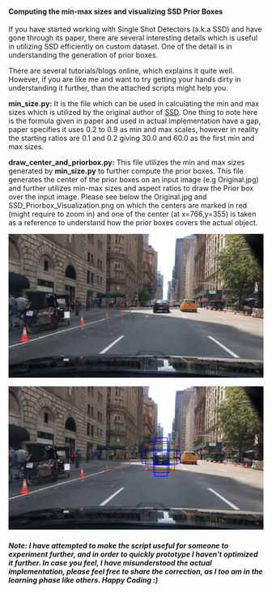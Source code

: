 #### Computing the min-max sizes and visualizing SSD Prior Boxes
If you have started working with Single Shot Detectors (a.k.a SSD) and have gone through its paper, there are several interesting details which is useful in utilizing SSD efficiently on custom dataset. One of the detail is in understanding the generation of prior boxes.

There are several tutorials/blogs online, which explains it quite well. However, if you are like me and want to try getting your hands dirty in understanding it further, than the attached scripts might help you.

**min_size.py:** It is the file which can be used in calculating the min and max sizes which is utilized by the original author of [SSD](https://github.com/weiliu89/caffe/tree/ssd). One thing to note here is the formula given in paper and used in actual implementation have a gap, paper specifies it uses 0.2 to 0.9 as min and max scales, however in reality the starting ratios are 0.1 and 0.2 giving 30.0 and 60.0 as the first min and max sizes.

**draw_center_and_priorbox.py:** This file utilizes the min and max sizes generated by **min_size.py** to further compute the prior boxes. This file generates the center of the prior boxes on an input image (e.g Original.jpg) and further utilizes min-max sizes and aspect ratios to draw the Prior box over the input image. Please see below the Original.jpg and SSD_Priorbox_Visualization.png on which the centers are marked in red (might require to zoom in) and one of the center (at x=766,y=355) is taken as a reference to understand how the prior boxes covers the actual object.

![Input Image](https://github.com/vc-30/Python/blob/master/SSD_Experiment/Original.jpg)

![Output Image](https://github.com/vc-30/Python/blob/master/SSD_Experiment/SSD_Priorbox_Visualization.png)

##### Note: I have attempted to make the script useful for someone to experiment further, and in order to quickly prototype I haven't optimized it further. In case you feel, I have misunderstood the actual implementation, please feel free to share the correction, as I too am in the learning phase like others. Happy Coding :)

